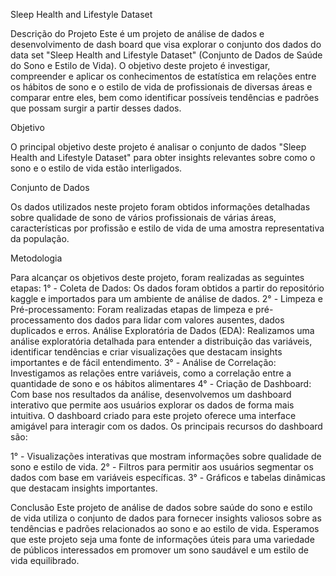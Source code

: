 Sleep Health and Lifestyle Dataset


Descrição do Projeto
Este é um projeto de análise de dados e desenvolvimento de dash board que visa explorar o conjunto dos dados do data set "Sleep Health and Lifestyle Dataset" (Conjunto de Dados de Saúde do Sono e Estilo de Vida). O objetivo deste projeto é investigar, compreender e aplicar os conhecimentos de estatística em  relações entre os hábitos de sono e o estilo de vida de profissionais de diversas áreas e comparar entre eles, bem como identificar possíveis tendências e padrões que possam surgir a partir desses dados.

Objetivo

O principal objetivo deste projeto é analisar o conjunto de dados "Sleep Health and Lifestyle Dataset" para obter insights relevantes sobre como o sono e o estilo de vida estão interligados.

Conjunto de Dados

Os dados utilizados neste projeto foram obtidos informações detalhadas sobre qualidade de sono de vários profissionais de várias áreas, características por profissão e estilo de vida de uma amostra representativa da população.

Metodologia

Para alcançar os objetivos deste projeto, foram realizadas as seguintes etapas:
1° - Coleta de Dados: Os dados foram obtidos a partir do repositório kaggle e importados para um ambiente de análise de dados.
2° - Limpeza e Pré-processamento: Foram realizadas etapas de limpeza e pré-processamento dos dados para lidar com valores ausentes, dados duplicados e erros.
Análise Exploratória de Dados (EDA): Realizamos uma análise exploratória detalhada para entender a distribuição das variáveis, identificar tendências e criar visualizações que destacam insights importantes e de fácil entendimento.
3° - Análise de Correlação: Investigamos as relações entre variáveis, como a correlação entre a quantidade de sono e os hábitos alimentares
4° - Criação de Dashboard: Com base nos resultados da análise, desenvolvemos um dashboard interativo que permite aos usuários explorar os dados de forma mais intuitiva.
O dashboard criado para este projeto oferece uma interface amigável para interagir com os dados. Os principais recursos do dashboard são:

1° - Visualizações interativas que mostram informações sobre qualidade de sono e estilo de vida.
2° - Filtros para permitir aos usuários segmentar os dados com base em variáveis específicas.
3° - Gráficos e tabelas dinâmicas que destacam insights importantes.

Conclusão
Este projeto de análise de dados sobre saúde do sono e estilo de vida utiliza o conjunto de dados  para fornecer insights valiosos sobre as tendências e padrões relacionados ao sono e ao estilo de vida. Esperamos que este projeto seja uma fonte de informações úteis para uma variedade de públicos interessados em promover um sono saudável e um estilo de vida equilibrado.
